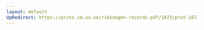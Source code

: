 ```yaml
---
layout: default
UpRedirect: https://pruto.im.uu.se/riksdagen-records-pdf/1873/prot-1873--fk--329/prot-1873--fk--329_076.pdf
---
```

